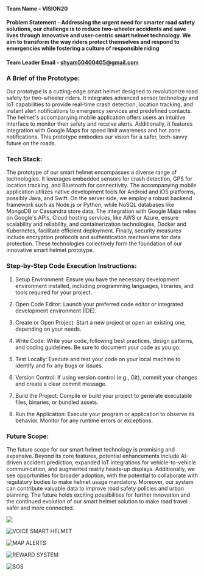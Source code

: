 
#### Team Name - VISION20

#### Problem Statement - Addressing the urgent need for smarter road safety solutions, our challenge is to reduce two-wheeler accidents and save lives through innovative and user-centric smart helmet technology. We aim to transform the way riders protect themselves and respond to emergencies while fostering a culture of responsible riding

#### Team Leader Email - shyam50400405@gmail.com

### A Brief of the Prototype:

Our prototype is a cutting-edge smart helmet designed to revolutionize road safety for two-wheeler riders. It integrates advanced sensor technology and IoT capabilities to provide real-time crash detection, location tracking, and instant alert notifications to emergency services and predefined contacts. The helmet's accompanying mobile application offers users an intuitive interface to monitor their safety and receive alerts. Additionally, it features integration with Google Maps for speed limit awareness and hot zone notifications. This prototype embodies our vision for a safer, tech-savvy future on the roads.
  
### Tech Stack: 

The prototype of our smart helmet encompasses a diverse range of technologies. It leverages embedded sensors for crash detection, GPS for location tracking, and Bluetooth for connectivity. The accompanying mobile application utilizes native development tools for Android and iOS platforms, possibly Java, and Swift. On the server side, we employ a robust backend framework such as Node.js or Python, while NoSQL databases like MongoDB or Cassandra store data. The integration with Google Maps relies on Google's APIs. Cloud hosting services, like AWS or Azure, ensure scalability and reliability, and containerization technologies, Docker and Kubernetes, facilitate efficient deployment. Finally, security measures include encryption protocols and authentication mechanisms for data protection. These technologies collectively form the foundation of our innovative smart helmet prototype.


   
### Step-by-Step Code Execution Instructions:

1. Setup Environment: Ensure you have the necessary development environment installed, including programming languages, libraries, and tools required for your project.

2. Open Code Editor: Launch your preferred code editor or integrated development environment (IDE).

3. Create or Open Project: Start a new project or open an existing one, depending on your needs.

4. Write Code: Write your code, following best practices, design patterns, and coding guidelines. Be sure to document your code as you go.

5. Test Locally: Execute and test your code on your local machine to identify and fix any bugs or issues.

6. Version Control: If using version control (e.g., Git), commit your changes and create a clear commit message.

7. Build the Project: Compile or build your project to generate executable files, binaries, or bundled assets.

8. Run the Application: Execute your program or application to observe its behavior. Monitor for any runtime errors or exceptions.
  
### Future Scope:


The future scope for our smart helmet technology is promising and expansive. Beyond its core features, potential enhancements include AI-driven accident prediction, expanded IoT integrations for vehicle-to-vehicle communication, and augmented reality heads-up displays. Additionally, we see opportunities for broader adoption, with the potential to collaborate with regulatory bodies to make helmet usage mandatory. Moreover, our system can contribute valuable data to improve road safety policies and urban planning. The future holds exciting possibilities for further innovation and the continued evolution of our smart helmet solution to make road travel safer and more connected.

![]([http://url/to/img.png](https://github.com/ShyamDev12/Vision20/blob/main/solution.png)https://github.com/ShyamDev12/Vision20/blob/main/solution.png)

![VOICE SMART HELMET]([http://url/to/img.png](https://github.com/ShyamDev12/Vision20/blob/main/helmet.png))

![MAP ALERTS]([http://url/to/img.png](https://github.com/ShyamDev12/Vision20/blob/main/map.png))

![REWARD SYSTEM]([http://url/to/img.png](https://github.com/ShyamDev12/Vision20/blob/main/reward.png)https://github.com/ShyamDev12/Vision20/blob/main/reward.png)

![SOS]([http://url/to/img.png](https://github.com/ShyamDev12/Vision20/blob/main/sos.png)https://github.com/ShyamDev12/Vision20/blob/main/sos.png)
